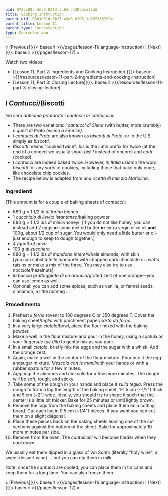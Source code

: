 ```yaml
---
uid: 973cc08c-3ec5-82f3-ac63-c430ca1e25a5
title: Cooking Instruction
parent_uid: 0b61d31d-8bf7-43a0-6195-1c787115299e
parent_title: Lesson 11
parent_type: CourseSection
type: CourseSection
---
```


« [Previous]({{< baseurl >}}/pages/lesson-11/language-instruction) | [Next]({{< baseurl >}}/pages/lesson-12) »

Watch two videos:

*   [Lesson 11, Part 2: Ingredients and Cooking Instruction]({{< baseurl >}}/resources/lesson-11-part-2-ingredients-and-cooking-instruction)
*   [Lesson 11, Part 3: Closing Lecture]({{< baseurl >}}/resources/lesson-11-part-3-closing-lecture)

_I Cantucci_/Biscotti
---------------------

_Ieri sera abbiamo preparato i cantucci or cantuccini._

*   There are two variations: _i cantucci di Siena_ (with butter, more crumbly) _e quelli di Prato (vicino a Firenze)_.
*   _I cantucci di Prato_ are also known as _biscotti di Prato_, or in the U.S. simply as _biscotti_.
*   _Biscotti_ means "cooked twice": _bis_ is the Latin prefix for twice (at the end of a concert we usually shout _bis_!!! instead of encore) and _cotti_ (cooked).
*   _I cantucci_ are indeed baked twice. However, _in_ _Italia usiamo_ the word _biscotti_ for any sorts of cookies, including those that bake only once, like chocolate chip cookies.
*   The recipe below is adapted from _una ricetta di mia zia Mariolina_.

### Ingredienti

(This amount is for a couple of baking sheets of _cantucci_):

*   680 g = 1 1/2 lb _di farina bianca_
*   1 _cucchiaio di lievito istantaneo_/baking powder
*   680 g = 1 1/2 lbs _di miele_/honey/  \[if you do not like honey, you can instead add 2 eggs **or** some melted butter **or** extra virgin olive oil **and** 100g, about 1/2 cup of sugar. You would only need a little butter or oil- just enough to keep to dough together.\]
*   4 _(quattro) uova_
*   100 g _di zucchero_
*   680 g = 1 1/2 lbs _di mandorle intere_/whole almonds, with skin  
    \[you can substitute _le mandorle_ with chopped dark chocolate or _uvetta_, raisins or make a mix of the three. You may also try to use _nocciole_/hazelnuts\]
*   _la buccia grattuggiata di un'arancia_/grated zest of one orange—you can use lemon as well.
*   Optional: you can add some spices, such as vanilla, or fennel seeds, cinnamon, a little nutmeg ...

### Procedimento

1.  Preheat _il forno_ (oven) to 180 degrees C or 350 degrees F. Cover the baking sheet/_teglia_ with parchment paper/_carta da forno_.
2.  In a very large _ciotola_/bowl, place the flour mixed with the baking powder.
3.  Make a well in the flour mixture and pour in the honey, using a spatula or your fingers/_le tue dita_ to gently mix as you pour.
4.  In a small _ciotola_, briefly mix the eggs and the sugar with a whisk. Add the orange zest.
5.  Again, make a well in the center of the flour mixture. Pour into it the egg andsugar mixture. _Mescola con le mani_/with your hands or with a rubber spatula for a few minutes.
6.  _Aggiungi_ the almonds and _mescola_ for a few more minutes. The dough will be soft, rough, and sticky.
7.  Take some of the dough in your hands and place it _sulla teglia_. Press the dough to form a log the length of the baking sheet, 1-1.5 cm (~1/2") thick and 5 cm (~2") wide. Ideally, you should try to shape it such that the center is a little bit thicker. Bake for 25 minutes or until lightly brown.
8.  Remove the logs from the baking sheets and place them on a cutting board. Cut each log in 0.5 cm (~1/4") pieces. If you want you can cut them on a slight diagonal.
9.  Place these pieces back on the baking sheets leaning one of the cut sections against the bottom of the sheet. Bake for approximately 10 more minutes per side.
10.  Remove from the oven. The _cantuccini_ will become harder when they cool down.

We usually eat them dipped in a glass of _Vin Santo_ (literally "holy wine", a sweet dessert wine) ... but you can dip them in milk

Note: once the _cantucci_ are cooled, you can place them in tin cans and keep them for a long time. You can also freeze them.

« [Previous]({{< baseurl >}}/pages/lesson-11/language-instruction) | [Next]({{< baseurl >}}/pages/lesson-12) »